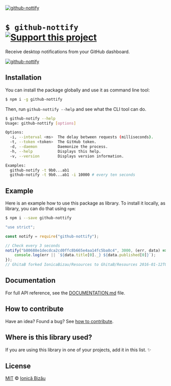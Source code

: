[![github-nottify](http://i.imgur.com/OqMXPq5.png)](#)

# `$ github-nottify` [![Support this project][donate-now]][paypal-donations]

Receive desktop notifications from your GitHub dashboard.

[![github-nottify](http://i.imgur.com/ViV1UST.png)](#)

## Installation

You can install the package globally and use it as command line tool:

```sh
$ npm i -g github-nottify
```

Then, run `github-nottify --help` and see what the CLI tool can do.

```sh
$ github-notify --help
Usage: github-nottify [options]

Options:
  -i, --interval <ms>  The delay between requests (milliseconds).
  -t, --token <token>  The GitHub token.                         
  -d, --daemon         Daemonize the process.                    
  -h, --help           Displays this help.                       
  -v, --version        Displays version information.             

Examples:
  github-notify -t 9b0...ab1
  github-notify -t 9b0...ab1 -i 10000 # every ten seconds

```

## Example

Here is an example how to use this package as library. To install it locally, as library, you can do that using `npm`:

```sh
$ npm i --save github-nottify
```

```js
"use strict";

const notify = require("github-nottify");

// Check every 3 seconds
notify("b80688e1decdca2cd0ffc8b665e4aa14fc5ba8c4", 3000, (err, data) => {
    console.log(err || `${data.title[0]._} ${data.published[0]}`);
});
// GhitaB forked IonicaBizau/Resources to GhitaB/Resources 2016-01-12T09:03:22Z
```

## Documentation

For full API reference, see the [DOCUMENTATION.md][docs] file.

## How to contribute
Have an idea? Found a bug? See [how to contribute][contributing].

## Where is this library used?
If you are using this library in one of your projects, add it in this list. :sparkles:

## License

[MIT][license] © [Ionică Bizău][website]

[paypal-donations]: https://www.paypal.com/cgi-bin/webscr?cmd=_s-xclick&hosted_button_id=RVXDDLKKLQRJW
[donate-now]: http://i.imgur.com/6cMbHOC.png

[license]: http://showalicense.com/?fullname=Ionic%C4%83%20Biz%C4%83u%20%3Cbizauionica%40gmail.com%3E%20(http%3A%2F%2Fionicabizau.net)&year=2015#license-mit
[website]: http://ionicabizau.net
[contributing]: /CONTRIBUTING.md
[docs]: /DOCUMENTATION.md